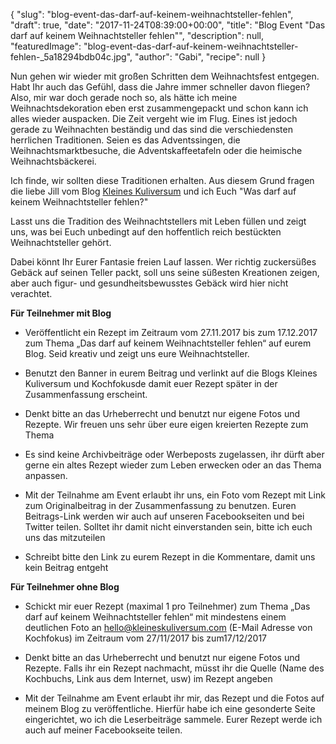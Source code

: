 {
    "slug": "blog-event-das-darf-auf-keinem-weihnachtsteller-fehlen",
    "draft": true,
    "date": "2017-11-24T08:39:00+00:00",
    "title": "Blog Event \"Das darf auf keinem Weihnachtsteller fehlen\"",
    "description": null,
    "featuredImage": "blog-event-das-darf-auf-keinem-weihnachtsteller-fehlen-_5a18294bdb04c.jpg",
    "author": "Gabi",
    "recipe": null
}

Nun gehen wir wieder mit großen Schritten dem Weihnachtsfest entgegen. Habt Ihr auch das Gefühl, dass die Jahre immer schneller davon fliegen? Also, mir war doch gerade noch so, als hätte ich meine Weihnachtsdekoration eben erst zusammengepackt und schon kann ich alles wieder auspacken. Die Zeit vergeht wie im Flug. Eines ist jedoch gerade zu Weihnachten beständig und das sind die verschiedensten herrlichen Traditionen. Seien es das Adventssingen, die Weihnachtsmarktbesuche, die Adventskaffeetafeln oder die heimische Weihnachtsbäckerei.

Ich finde, wir sollten diese Traditionen erhalten. Aus diesem Grund fragen die liebe Jill vom Blog [Kleines Kuliversum](http://www.kleineskuliversum.com/ "Kleines Kuliversum") und ich Euch "Was darf auf keinem Weihnachtsteller fehlen?"

Lasst uns die Tradition des Weihnachtstellers mit Leben füllen und zeigt uns, was bei Euch unbedingt auf den hoffentlich reich bestückten Weihnachtsteller gehört.

Dabei könnt Ihr Eurer Fantasie freien Lauf lassen. Wer richtig zuckersüßes Gebäck auf seinen Teller packt, soll uns seine süßesten Kreationen zeigen, aber auch figur- und gesundheitsbewusstes Gebäck wird hier nicht verachtet.



**Für Teilnehmer mit Blog**

- Veröffentlicht ein Rezept im Zeitraum vom 27.11.2017 bis zum 17.12.2017 zum Thema „Das darf auf keinem Weihnachtsteller fehlen“ auf eurem Blog. Seid kreativ und zeigt uns eure Weihnachtsteller.

- Benutzt den Banner in eurem Beitrag und verlinkt auf die Blogs Kleines Kuliversum und Kochfokusde damit euer Rezept später in der Zusammenfassung erscheint.

- Denkt bitte an das Urheberrecht und benutzt nur eigene Fotos und Rezepte. Wir freuen uns sehr über eure eigen kreierten Rezepte zum Thema

- Es sind keine Archivbeiträge oder Werbeposts zugelassen, ihr dürft aber gerne ein altes Rezept wieder zum Leben erwecken oder an das Thema anpassen.

- Mit der Teilnahme am Event erlaubt ihr uns, ein Foto vom Rezept mit Link zum Originalbeitrag in der Zusammenfassung zu benutzen. Euren Beitrags-Link werden wir auch auf unseren Facebookseiten und bei Twitter teilen. Solltet ihr damit nicht einverstanden sein, bitte ich euch uns das mitzuteilen

- Schreibt bitte den Link zu eurem Rezept in die Kommentare, damit uns kein Beitrag entgeht


**Für Teilnehmer ohne Blog**

- Schickt mir euer Rezept (maximal 1 pro Teilnehmer) zum Thema „Das darf auf keinem Weihnachtsteller fehlen“ mit mindestens einem deutlichen Foto an hello@kleineskuliversum.com (E-Mail Adresse von Kochfokus) im Zeitraum vom 27/11/2017 bis zum17/12/2017

- Denkt bitte an das Urheberrecht und benutzt nur eigene Fotos und Rezepte. Falls ihr ein Rezept nachmacht, müsst ihr die Quelle (Name des Kochbuchs, Link aus dem Internet, usw) im Rezept angeben

- Mit der Teilnahme am Event erlaubt ihr mir, das Rezept und die Fotos auf meinem Blog zu veröffentliche. Hierfür habe ich eine gesonderte Seite eingerichtet, wo ich die Leserbeiträge sammele. Eurer Rezept werde ich auch auf meiner Facebookseite teilen.